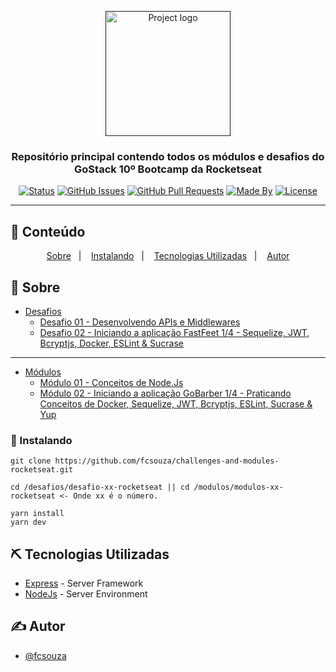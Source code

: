 <p align="center">
  <a href="" rel="noopener">
 <img width=200px src="https://rocketseat-cdn.s3-sa-east-1.amazonaws.com/bootcamp-header.png" alt="Project logo"></a>
</p>

<h3 align="center">Repositório principal contendo todos os módulos e desafios do GoStack 10º Bootcamp da Rocketseat</h3>

<div align="center">

[![Status](https://img.shields.io/badge/status-active-success.svg)]()
[![GitHub Issues](https://img.shields.io/github/languages/count/fcsouza/challenges-and-modules-rocketseat)]()
[![GitHub Pull Requests](https://img.shields.io/github/last-commit/fcsouza/challenges-and-modules-rocketseat)]()
[![Made By](https://img.shields.io/badge/Made%20By-Fabricio%20Cavalcante-brightgreen)]()
[![License](https://img.shields.io/badge/license-MIT-blue.svg)](/LICENSE)

</div>

---

## 📝 Conteúdo
<p align="center">
<a href="#about">Sobre</a>&nbsp;&nbsp;&nbsp;|&nbsp;&nbsp;&nbsp;
<a href="#installing">Instalando</a>&nbsp;&nbsp;&nbsp;|&nbsp;&nbsp;&nbsp;
<a href="#built_using">Tecnologias Utilizadas</a>&nbsp;&nbsp;&nbsp;|&nbsp;&nbsp;&nbsp;
<a href="#authors">Autor</a>
</p>


## 🧐 Sobre <a name = "about"></a>
* [Desafios](https://github.com/fcsouza/challenges-and-modules-rocketseat/tree/master/Desafios)
  * [Desafio 01 - Desenvolvendo APIs e Middlewares](https://github.com/fcsouza/challenges-and-modules-rocketseat/tree/master/Desafios/desafio-01-rocketseat)
  * [Desafio 02 - Iniciando a aplicação FastFeet 1/4 - Sequelize, JWT, Bcryptjs, Docker, ESLint & Sucrase](https://github.com/fcsouza/challenges-and-modules-rocketseat/tree/master/Desafios/desafio-01-rocketseat)
  
---

* [Módulos](https://github.com/fcsouza/challenges-and-modules-rocketseat/tree/master/Modulos)
  * [Módulo 01 - Conceitos de Node.Js](https://github.com/fcsouza/challenges-and-modules-rocketseat/tree/master/Modulos/modulo-01-rocketseat)
  * [Módulo 02 - Iniciando a aplicação GoBarber 1/4 - Praticando Conceitos de Docker, Sequelize, JWT, Bcryptjs, ESLint, Sucrase & Yup  ](https://github.com/fcsouza/challenges-and-modules-rocketseat/tree/master/Modulos/modulo-02-rocketseat)

### :nut_and_bolt: Instalando <a name = "installing"></a>

```
git clone https://github.com/fcsouza/challenges-and-modules-rocketseat.git

cd /desafios/desafio-xx-rocketseat || cd /modulos/modulos-xx-rocketseat <- Onde xx é o número.

yarn install
yarn dev
```

## ⛏️ Tecnologias Utilizadas <a name = "built_using"></a>

- [Express](https://expressjs.com/) - Server Framework
- [NodeJs](https://nodejs.org/en/) - Server Environment

## ✍️ Autor <a name = "authors"></a>

- [@fcsouza](https://github.com/fcsouza)
